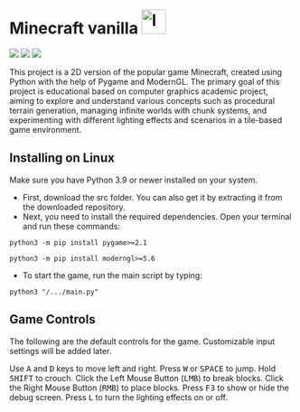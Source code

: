 # Minecraft vanilla <img src="https://assets.stickpng.com/images/580b57fcd9996e24bc43c301.png" alt="logo" width="43"/>
<p>
  <img src="https://img.shields.io/badge/python-3.9%2B-green">
  <img src="https://img.shields.io/badge/pygame-2.1%2B-green">
  <img src="https://img.shields.io/badge/moderngl-5.6%2B-green">
</p>


This project is a 2D version of the popular game Minecraft, created using Python with the help of Pygame and ModernGL. The primary goal of this project is educational based on computer graphics academic project, aiming to explore and understand various concepts such as procedural terrain generation, managing infinite worlds with chunk systems, and experimenting with different lighting effects and scenarios in a tile-based game environment.

## Installing on Linux

Make sure you have Python 3.9 or newer installed on your system.

- First, download the src folder. You can also get it by extracting it from the downloaded repository.
- Next, you need to install the required dependencies. Open your terminal and run these commands:

```
python3 -m pip install pygame>=2.1
```
```
python3 -m pip install moderngl>=5.6
```
- To start the game, run the main script by typing:
```
python3 "/.../main.py"
```

## Game Controls
The following are the default controls for the game. Customizable input settings will be added later.

Use <kbd>A</kbd> and <kbd>D</kbd> keys to move left and right.
Press <kbd>W</kbd> or <kbd>SPACE</kbd> to jump.
Hold <kbd>SHIFT</kbd> to crouch.
Click the Left Mouse Button (<kbd>LMB</kbd>) to break blocks.
Click the Right Mouse Button (<kbd>RMB</kbd>) to place blocks.
Press <kbd>F3</kbd> to show or hide the debug screen.
Press <kbd>L</kbd> to turn the lighting effects on or off.